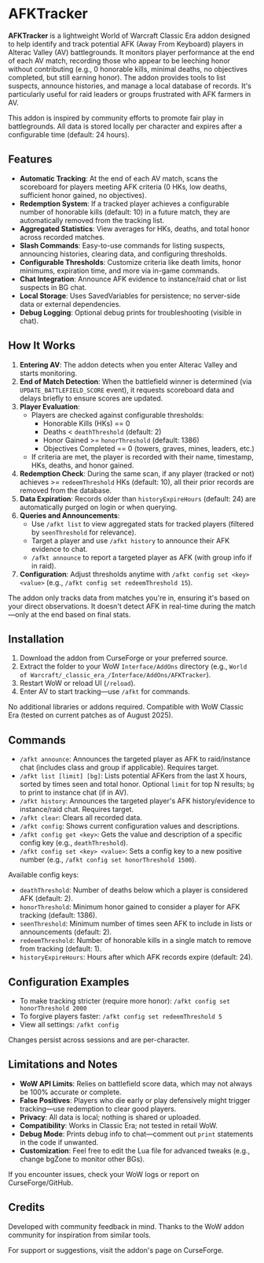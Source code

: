 # AFKTracker

**AFKTracker** is a lightweight World of Warcraft Classic Era addon designed to help identify and track potential AFK (Away From Keyboard) players in Alterac Valley (AV) battlegrounds. It monitors player performance at the end of each AV match, recording those who appear to be leeching honor without contributing (e.g., 0 honorable kills, minimal deaths, no objectives completed, but still earning honor). The addon provides tools to list suspects, announce histories, and manage a local database of records. It's particularly useful for raid leaders or groups frustrated with AFK farmers in AV.

This addon is inspired by community efforts to promote fair play in battlegrounds. All data is stored locally per character and expires after a configurable time (default: 24 hours).

## Features

- **Automatic Tracking**: At the end of each AV match, scans the scoreboard for players meeting AFK criteria (0 HKs, low deaths, sufficient honor gained, no objectives).
- **Redemption System**: If a tracked player achieves a configurable number of honorable kills (default: 10) in a future match, they are automatically removed from the tracking list.
- **Aggregated Statistics**: View averages for HKs, deaths, and total honor across recorded matches.
- **Slash Commands**: Easy-to-use commands for listing suspects, announcing histories, clearing data, and configuring thresholds.
- **Configurable Thresholds**: Customize criteria like death limits, honor minimums, expiration time, and more via in-game commands.
- **Chat Integration**: Announce AFK evidence to instance/raid chat or list suspects in BG chat.
- **Local Storage**: Uses SavedVariables for persistence; no server-side data or external dependencies.
- **Debug Logging**: Optional debug prints for troubleshooting (visible in chat).

## How It Works

1. **Entering AV**: The addon detects when you enter Alterac Valley and starts monitoring.
2. **End of Match Detection**: When the battlefield winner is determined (via `UPDATE_BATTLEFIELD_SCORE` event), it requests scoreboard data and delays briefly to ensure scores are updated.
3. **Player Evaluation**:
   - Players are checked against configurable thresholds:
     - Honorable Kills (HKs) == 0
     - Deaths < `deathThreshold` (default: 2)
     - Honor Gained >= `honorThreshold` (default: 1386)
     - Objectives Completed == 0 (towers, graves, mines, leaders, etc.)
   - If criteria are met, the player is recorded with their name, timestamp, HKs, deaths, and honor gained.
4. **Redemption Check**: During the same scan, if any player (tracked or not) achieves >= `redeemThreshold` HKs (default: 10), all their prior records are removed from the database.
5. **Data Expiration**: Records older than `historyExpireHours` (default: 24) are automatically purged on login or when querying.
6. **Queries and Announcements**:
   - Use `/afkt list` to view aggregated stats for tracked players (filtered by `seenThreshold` for relevance).
   - Target a player and use `/afkt history` to announce their AFK evidence to chat.
   - `/afkt announce` to report a targeted player as AFK (with group info if in raid).
7. **Configuration**: Adjust thresholds anytime with `/afkt config set <key> <value>` (e.g., `/afkt config set redeemThreshold 15`).

The addon only tracks data from matches you're in, ensuring it's based on your direct observations. It doesn't detect AFK in real-time during the match—only at the end based on final stats.

## Installation

1. Download the addon from CurseForge or your preferred source.
2. Extract the folder to your WoW `Interface/AddOns` directory (e.g., `World of Warcraft/_classic_era_/Interface/AddOns/AFKTracker`).
3. Restart WoW or reload UI (`/reload`).
4. Enter AV to start tracking—use `/afkt` for commands.

No additional libraries or addons required. Compatible with WoW Classic Era (tested on current patches as of August 2025).

## Commands

- `/afkt announce`: Announces the targeted player as AFK to raid/instance chat (includes class and group if applicable). Requires target.
- `/afkt list [limit] [bg]`: Lists potential AFKers from the last X hours, sorted by times seen and total honor. Optional `limit` for top N results; `bg` to print to instance chat (if in AV).
- `/afkt history`: Announces the targeted player's AFK history/evidence to instance/raid chat. Requires target.
- `/afkt clear`: Clears all recorded data.
- `/afkt config`: Shows current configuration values and descriptions.
- `/afkt config get <key>`: Gets the value and description of a specific config key (e.g., `deathThreshold`).
- `/afkt config set <key> <value>`: Sets a config key to a new positive number (e.g., `/afkt config set honorThreshold 1500`).

Available config keys:
- `deathThreshold`: Number of deaths below which a player is considered AFK (default: 2).
- `honorThreshold`: Minimum honor gained to consider a player for AFK tracking (default: 1386).
- `seenThreshold`: Minimum number of times seen AFK to include in lists or announcements (default: 2).
- `redeemThreshold`: Number of honorable kills in a single match to remove from tracking (default: 1).
- `historyExpireHours`: Hours after which AFK records expire (default: 24).

## Configuration Examples

- To make tracking stricter (require more honor): `/afkt config set honorThreshold 2000`
- To forgive players faster: `/afkt config set redeemThreshold 5`
- View all settings: `/afkt config`

Changes persist across sessions and are per-character.

## Limitations and Notes

- **WoW API Limits**: Relies on battlefield score data, which may not always be 100% accurate or complete.
- **False Positives**: Players who die early or play defensively might trigger tracking—use redemption to clear good players.
- **Privacy**: All data is local; nothing is shared or uploaded.
- **Compatibility**: Works in Classic Era; not tested in retail WoW.
- **Debug Mode**: Prints debug info to chat—comment out `print` statements in the code if unwanted.
- **Customization**: Feel free to edit the Lua file for advanced tweaks (e.g., change bgZone to monitor other BGs).

If you encounter issues, check your WoW logs or report on CurseForge/GitHub.

## Credits

Developed with community feedback in mind. Thanks to the WoW addon community for inspiration from similar tools.

For support or suggestions, visit the addon's page on CurseForge.
